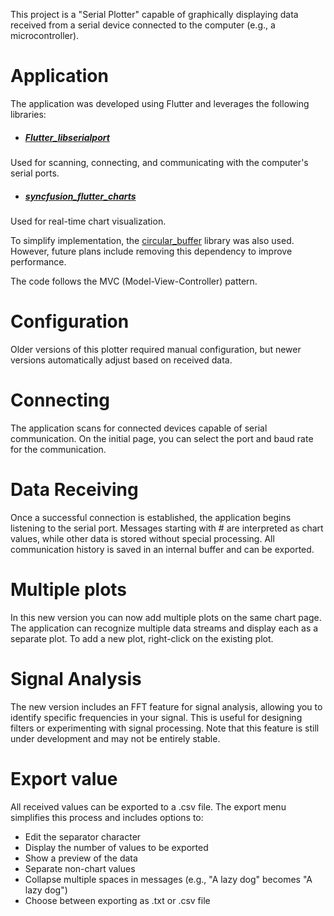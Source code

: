 This project is a "Serial Plotter" capable of graphically displaying data received from a serial device connected to the computer (e.g., a microcontroller).

# Application

The application was developed using Flutter and leverages the following libraries:
- ##### [Flutter_libserialport](https://pub.dev/packages/flutter_libserialport)
Used for scanning, connecting, and communicating with the computer's serial ports.

- ##### [syncfusion_flutter_charts](https://pub.dev/packages/syncfusion_flutter_charts)
Used for real-time chart visualization.

To simplify implementation, the [circular_buffer](https://pub.dev/packages/circular_buffer/versions) library was also used. However, future plans include removing this dependency to improve performance.

The code follows the MVC (Model-View-Controller) pattern.

# Configuration
Older versions of this plotter required manual configuration, but newer versions automatically adjust based on received data.

# Connecting 
The application scans for connected devices capable of serial communication. On the initial page, you can select the port and baud rate for the communication.

# Data Receiving
Once a successful connection is established, the application begins listening to the serial port. Messages starting with # are interpreted as chart values, while other data is stored without special processing. All communication history is saved in an internal buffer and can be exported.

# Multiple plots
In this new version you can now add multiple plots on the same chart page. The application can recognize multiple data streams and display each as a separate plot. 
To add a new plot, right-click on the existing plot.

# Signal Analysis
The new version includes an FFT feature for signal analysis, allowing you to identify specific frequencies in your signal. 
This is useful for designing filters or experimenting with signal processing.
Note that this feature is still under development and may not be entirely stable.

# Export value
All received values can be exported to a .csv file. The export menu simplifies this process and includes options to:

- Edit the separator character
- Display the number of values to be exported
- Show a preview of the data
- Separate non-chart values
- Collapse multiple spaces in messages (e.g., "A lazy dog" becomes "A lazy dog")
- Choose between exporting as .txt or .csv file

